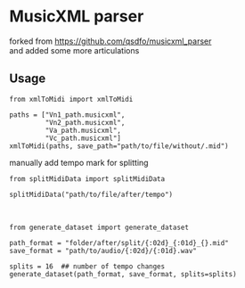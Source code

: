 # MusicXML parser

forked from https://github.com/qsdfo/musicxml_parser  
and added some more articulations

## Usage

    from xmlToMidi import xmlToMidi
    
    paths = ["Vn1_path.musicxml",
             "Vn2_path.musicxml",
             "Va_path.musicxml",
             "Vc_path.musicxml"]
    xmlToMidi(paths, save_path="path/to/file/without/.mid")

manually add tempo mark for splitting 

    from splitMidiData import splitMidiData
    
    splitMidiData("path/to/file/after/tempo")

&nbsp;

    from generate_dataset import generate_dataset

    path_format = "folder/after/split/{:02d}_{:01d}_{}.mid"
    save_format = "path/to/audio/{:02d}/{:01d}.wav"

    splits = 16  ## number of tempo changes
    generate_dataset(path_format, save_format, splits=splits)
